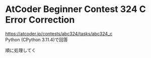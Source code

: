 # AtCoder Beginner Contest 324 C Error Correction  
https://atcoder.jp/contests/abc324/tasks/abc324_c  
Python (CPython 3.11.4)で回答  

順に処理してく
